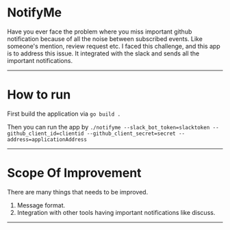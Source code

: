 # NotifyMe
Have you ever face the problem where you miss important github 
notification because of all the noise between subscribed events. 
Like someone's mention, review request etc. I faced this challenge, 
and this app is to address this issue. It integrated with the slack 
and sends all the important notifications.

---
# How to run

First build the application via
`go build .`

Then you can run the app by `./notifyme --slack_bot_token=slacktoken --github_client_id=clientid --github_client_secret=secret --address=applicationAddress`

---
# Scope Of Improvement
There are many things that needs to be improved. 
1. Message format.
2. Integration with other tools having important notifications like discuss.

---